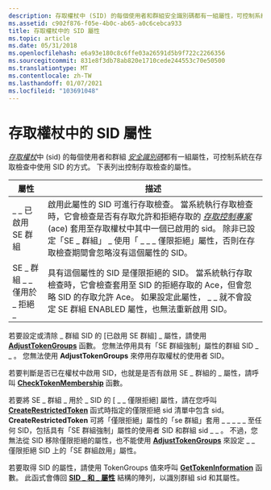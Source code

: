 ```yaml
---
description: 存取權杖中 (SID) 的每個使用者和群組安全識別碼都有一組屬性，可控制系統在存取檢查中使用 SID 的方式。 下表列出控制存取檢查的屬性。
ms.assetid: c902f876-f05e-4b0c-ab65-a0c6cebca933
title: 存取權杖中的 SID 屬性
ms.topic: article
ms.date: 05/31/2018
ms.openlocfilehash: e6a93e180c8c6ffe03a26591d5b9f722c2266356
ms.sourcegitcommit: 831e8f3db78ab820e1710cede244553c70e50500
ms.translationtype: MT
ms.contentlocale: zh-TW
ms.lasthandoff: 01/07/2021
ms.locfileid: "103691048"
---
```

# <a name="sid-attributes-in-an-access-token"></a>存取權杖中的 SID 屬性

[*存取權杖*](/windows/desktop/SecGloss/a-gly)中 (sid) 的每個使用者和群組 [*安全識別碼*](/windows/desktop/SecGloss/s-gly)都有一組屬性，可控制系統在存取檢查中使用 SID 的方式。 下表列出控制存取檢查的屬性。



| 屬性                       | 描述                                                                                                                                                                                                                                                                                                                                                                                                                                                                |
|---------------------------------|----------------------------------------------------------------------------------------------------------------------------------------------------------------------------------------------------------------------------------------------------------------------------------------------------------------------------------------------------------------------------------------------------------------------------------------------------------------------------|
| \_ \_ 已啟用 SE 群組              | 啟用此屬性的 SID 可進行存取檢查。 當系統執行存取檢查時，它會檢查是否有存取允許和拒絕存取的 [*存取控制專案*](/windows/desktop/SecGloss/a-gly) (ace) 套用至存取權杖中其中一個已啟用的 sid。 除非已設定「SE \_ 群組」 \_ 使用「 \_ \_ \_ 僅限拒絕」屬性，否則在存取檢查期間會忽略沒有這個屬性的 SID。<br/> |
| SE \_ 群組 \_ \_ 僅用於 \_ 拒絕 \_ | 具有這個屬性的 SID 是僅限拒絕的 SID。 當系統執行存取檢查時，它會檢查套用至 SID 的拒絕存取的 Ace，但會忽略 SID 的存取允許 Ace。 如果設定此屬性， \_ \_ 就不會設定 SE 群組 ENABLED 屬性，也無法重新啟用 SID。<br/>                                                                                                                                                          |



 

若要設定或清除 \_ 群組 SID 的 [已啟用 SE 群組] \_ 屬性，請使用 [**AdjustTokenGroups**](/windows/win32/api/securitybaseapi/nf-securitybaseapi-adjusttokengroups) 函數。 您無法停用具有「SE 群組強制」屬性的群組 SID \_ \_ 。 您無法使用 **AdjustTokenGroups** 來停用存取權杖的使用者 SID。

若要判斷是否已在權杖中啟用 SID，也就是是否有啟用 SE \_ 群組的 \_ 屬性，請呼叫 [**CheckTokenMembership**](/windows/win32/api/securitybaseapi/nf-securitybaseapi-checktokenmembership) 函數。

若要將 SE \_ 群組 \_ 用於 \_ SID 的 [ \_ \_ 僅限拒絕] 屬性，請在您呼叫 [**CreateRestrictedToken**](/windows/win32/api/securitybaseapi/nf-securitybaseapi-createrestrictedtoken) 函式時指定的僅限拒絕 sid 清單中包含 sid。 **CreateRestrictedToken** 可將「僅限拒絕」屬性的「se 群組」套用 \_ \_ \_ \_ \_ 至任何 SID，包括具有「SE 群組強制」屬性的使用者 SID 和群組 sid \_ \_ 。 不過，您無法從 SID 移除僅限拒絕的屬性，也不能使用 [**AdjustTokenGroups**](/windows/win32/api/securitybaseapi/nf-securitybaseapi-adjusttokengroups) 來設定 \_ \_ 僅限拒絕 SID 上的「SE 群組啟用」屬性。

若要取得 SID 的屬性，請使用 TokenGroups 值來呼叫 [**GetTokenInformation**](/windows/win32/api/securitybaseapi/nf-securitybaseapi-gettokeninformation) 函數。 此函式會傳回 [**SID \_ 和 \_ 屬性**](/windows/desktop/api/Winnt/ns-winnt-sid_and_attributes) 結構的陣列，以識別群組 sid 和其屬性。

 

